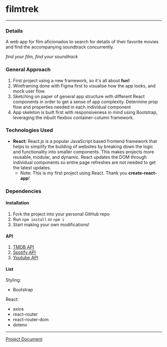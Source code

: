 # filmtrek
---
### Details
A web app for film aficionados to search for details of their favorite movies and find the accompanying soundtrack concurrently.

*find your film, find your soundtrack*


### General Approach
1. First project using a new framework, so it's all about **fun!**
2. Wireframing done with Figma first to visualise how the app looks, and mock user flow. 
3.  Sketching on paper of general app structure with different React components in order to get a sense of app complexity. Determine prop flow and properties needed in each individual component
4.  App skeleton is built first with responsiveness in mind using Bootstrap, leveraging the inbuilt flexbox container-column framework.

### Technologies Used
- **React:** React.js is a popular JavaScript based frontend framework that helps to simplify the building of websites by breaking down the logic and functionality into smaller components. This makes projects more reusable, modular, and dynamic. React updates the DOM through individual components so entire page refreshes are not needed to get the latest updates.
  - Note: This is my first project using React. Thank you **create-react-app**!

### Dependencies
#### Installation
1. Fork the project into your personal GitHub repo
2. Run `npm install` or `npm i`
3. Start making your own modifications!

#### API
1. [TMDB API](https://www.themoviedb.org/documentation/api)
2. [Spotify API](https://developer.spotify.com/)
3. [Youtube API](https://developers.google.com/youtube/v3)

#### List
Styling:
- Bootstrap

React:
- axios
- react-router
- react-router-dom
- dotenv

---
[Project Document](https://docs.google.com/document/d/1o1eDbUgJE9MBKbVJCz22Ucra03VpyaAxtVtHvvkTbkQ/edit?usp=sharing)
